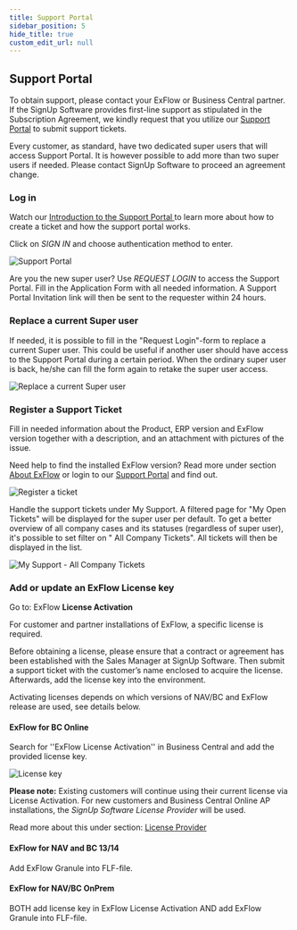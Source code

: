 ```yaml
---
title: Support Portal
sidebar_position: 5
hide_title: true
custom_edit_url: null
---
```

## Support Portal

To obtain support, please contact your ExFlow or Business Central partner. If the SignUp Software provides first-line support as stipulated in the Subscription Agreement, we kindly request that you utilize our [Support Portal](https://support.signupsoftware.com/) to submit support tickets.

Every customer, as standard, have two dedicated super users that will access Support Portal. It is however possible to add more than two super users if needed. Please contact SignUp Software to proceed an agreement change.

### Log in

Watch our [Introduction to the Support Portal ](https://www.youtube.com/playlist?list=PLJAWzooWyJH8qpTlXwSyNoBOJbM697r8C) to learn more about how to create a ticket and how the support portal works. 

Click on *SIGN IN* and choose authentication method to enter.

![Support Portal](@site/static/img/media/support-portal-sign-in-001.png)

Are you the new super user? Use *REQUEST LOGIN* to access the Support Portal. Fill in the Application Form with all needed information. A Support Portal Invitation link will then be sent to the requester within 24 hours.


### Replace a current Super user

If needed, it is possible to fill in the "Request Login"-form to replace a current Super user. This could be useful if another user should have access to the Support Portal during a certain period. When the ordinary super user is back, he/she can fill the form again to retake the super user access.

![Replace a current Super user](@site/static/img/media/support-portal-replace-a-super-user-002.png)

### Register a Support Ticket

Fill in needed information about the Product, ERP version and ExFlow version together with a description, and an attachment with pictures of the issue.

Need help to find the installed ExFlow version? Read more under section [About ExFlow](https://support.signupsoftware.com/help-and-support/about-exflow/) or login to our [Support Portal](https://support.signupsoftware.com/knowledgebase/find-exflow-version/) and find out.

![Register a ticket](@site/static/img/media/support-portal-register-a-ticket-003.png)

Handle the support tickets under My Support. A filtered page for "My Open Tickets" will be displayed for the super user per default. To get a better overview of all company cases and its statuses (regardless of super user), it's possible to set filter on " All Company Tickets". All tickets will then be displayed in the list.

![My Support - All Company Tickets](@site/static/img/media/support-portal-all-company-tickets-004.png)


### Add or update an ExFlow License key
Go to: ExFlow **License Activation** 

For customer and partner installations of ExFlow, a specific license is required. 

Before obtaining a license, please ensure that a contract or agreement has been established with the Sales Manager at SignUp Software. Then submit a support ticket with the customer’s name enclosed to acquire the license. Afterwards, add the license key into the environment.

Activating licenses depends on which versions of NAV/BC and ExFlow release are used, see details below.

#### ExFlow for BC Online

Search for ''ExFlow License Activation'' in Business Central and add the provided license key.

![License key](@site/static/img/media/support-portal-license-key.png)<br/>

**Please note:** 
Existing customers will continue using their current license via License Activation. 
For new customers and Business Central Online AP installations, the *SignUp Software License Provider* will be used. 

Read more about this under section: [License Provider](https://docs.exflow.cloud/business-central/docs/user-manual/welcome-to-exflow/get-started#license-provider) 
 

#### ExFlow for NAV and BC 13/14

Add ExFlow Granule into FLF-file.<br/>


#### ExFlow for NAV/BC OnPrem

BOTH add license key in ExFlow License Activation AND add ExFlow Granule into FLF-file.<br/>
